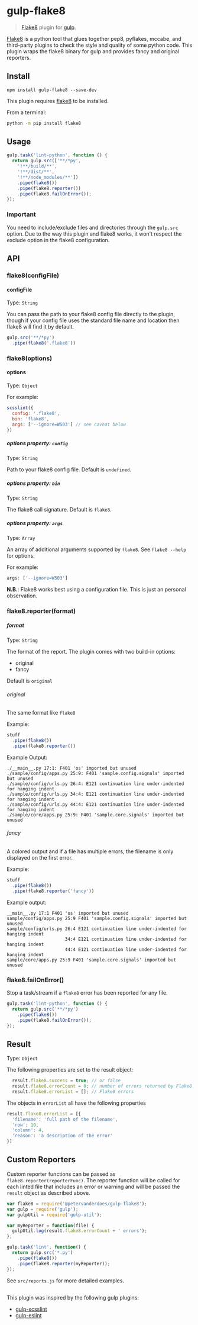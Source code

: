 # gulp-flake8

> [Flake8](https://gitlab.com/pycqa/flake8) plugin for [gulp](http://gulpjs.com).

[Flake8](https://gitlab.com/pycqa/flake8) is a python tool that glues together
pep8, pyflakes, mccabe, and third-party plugins to check the style and
quality of some python code.
This plugin wraps the flake8 binary for gulp and provides fancy and original reporters.


## Install

    npm install gulp-flake8 --save-dev

This plugin requires [flake8](http://flake8.pycqa.org/en/latest/#installation)
to be installed.

From a terminal:

```sh
python -m pip install flake8
```

## Usage

```javascript
gulp.task('lint-python', function () {
  return gulp.src(['**/*py',
    '!**/build/**',
    '!**/dist/**',
    '!**/node_modules/**'])
    .pipe(flake8())
    .pipe(flake8.reporter())
    .pipe(flake8.failOnError());
});
```
### Important

You need to include/exclude files and directories through the ``gulp.src``
option. Due to the way this plugin and flake8 works, it won't respect the
exclude option in the flake8 configuration.

## API

### flake8(configFile)

#### configFile
Type: `String`

You can pass the path to your flake8 config file directly to the plugin,
though if your config file uses the standard file name and location
then flake8 will find it by default.

```javascript
gulp.src('**/*py')
  .pipe(flake8('.flake8'))
```

### flake8(options)

#### options
Type: `Object`

For example:

```javascript
scsslint({
  config: '.flake8',
  bin: 'flake8',
  args: ['--ignore=W503'] // see caveat below
})
```

##### options property: `config`
Type: `String`

Path to your flake8 config file.  Default is `undefined`.

##### options property: `bin`
Type: `String`

The flake8 call signature.  Default is `flake8`.

##### options property: `args`
Type: `Array`

An array of additional arguments supported by `flake8`.  See
`flake8 --help` for options.

For example:
```javascript
args: ['--ignore=W503']
```

**N.B.**: Flake8 works best using a configuration file. This is just an 
personal observation.

### flake8.reporter(format)

##### format
Type: `String`

The format of the report. The plugin comes with two build-in options:
- original
- fancy

Default is `original`

###### original
The same format like `flake8`

Example:
```javascript
stuff
  .pipe(flake8())
  .pipe(flake8.reporter())
```
Example Output:

```
./__main__.py 17:1: F401 'os' imported but unused
./sample/config/apps.py 25:9: F401 'sample.config.signals' imported but unused
./sample/config/urls.py 26:4: E121 continuation line under-indented for hanging indent
./sample/config/urls.py 34:4: E121 continuation line under-indented for hanging indent
./sample/config/urls.py 44:4: E121 continuation line under-indented for hanging indent
./sample/core/apps.py 25:9: F401 'sample.core.signals' imported but unused
```

###### fancy
A colored output and if a file has multiple errors, the filename is only 
displayed on the first error.

Example:
```javascript
stuff
  .pipe(flake8())
  .pipe(flake8.reporter('fancy'))
```
Example output:

```
__main__.py 17:1 F401 'os' imported but unused
sample/config/apps.py 25:9 F401 'sample.config.signals' imported but unused
sample/config/urls.py 26:4 E121 continuation line under-indented for hanging indent
                      34:4 E121 continuation line under-indented for hanging indent
                      44:4 E121 continuation line under-indented for hanging indent
sample/core/apps.py 25:9 F401 'sample.core.signals' imported but unused
```

### flake8.failOnError()
Stop a task/stream if a ``flake8`` error has been reported for any file.

```javascript
gulp.task('lint-python', function () {
  return gulp.src('**/*py')
    .pipe(flake8())
    .pipe(flake8.failOnError());
});
```

## Result
Type: ``Object``

The following properties are set to the result object:

```javascript
  result.flake8.success = true; // or false
  result.flake8.errorCount = 0; // number of errors returned by Flake8
  result.flake8.errorList = []; // Flake8 errors
```

The objects in `errorList` all have the following properties

```javascript
result.flake8.errorList = [{
  'filename': 'full path of the filename',
  'row': 10,
  'column': 4,
  'reason': 'a description of the error'
}]
```

## Custom Reporters

Custom reporter functions can be passed as ``flake8.reporter(reporterFunc)``.
The reporter function will be called for each linted file that includes
an error or warning and will be passed the ``result`` object as described above.

```javascript
var flake8 = require('@petervanderdoes/gulp-flake8');
var gulp = require('gulp');
var gulpUtil = require('gulp-util');

var myReporter = function(file) {
  gulpUtil.log(result.flake8.errorCount + ' errors');
};

gulp.task('lint', function() {
  return gulp.src('*.py')
    .pipe(flake8())
    .pipe(flake8.reporter(myReporter));
});
```

See `src/reports.js` for more detailed examples.

## 
This plugin was inspired by the following gulp plugins:
- [gulp-scsslint](https://github.com/noahmiller/gulp-scsslint)
- [gulp-eslint](https://github.com/adametry/gulp-eslint)